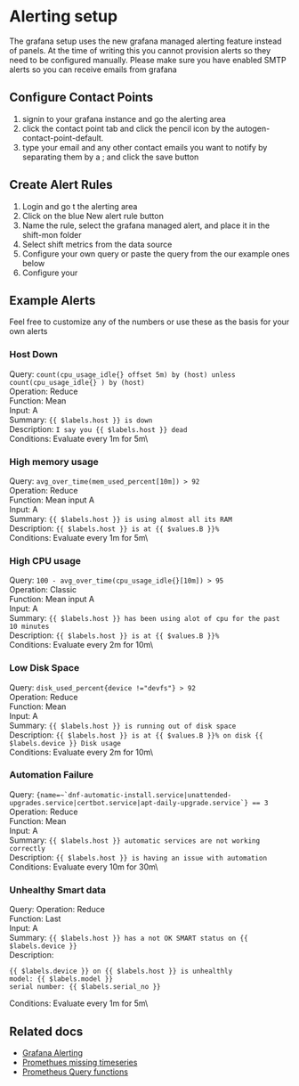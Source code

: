 # Alerting setup
The grafana setup uses the new grafana managed alerting feature instead of panels.
At the time of writing this you cannot provision alerts so they need to be configured manually. 
Please make sure you have enabled SMTP alerts so you can receive emails from grafana

## Configure Contact Points
1. signin to your grafana instance and go the alerting area
2. click the contact point tab and click the pencil icon by the autogen-contact-point-default.
3. type your email and any other contact emails you want to notify by separating them by a ; and click the save button

## Create Alert Rules
1. Login and go t the alerting area
2. Click on the blue New alert rule button
3. Name the rule, select the grafana managed alert, and place it in the shift-mon folder
4. Select shift metrics from the data source
5. Configure your own query or paste the query from the  our example ones below
6. Configure your


## Example Alerts
Feel free to customize any of the numbers or use these as the basis for your own alerts


### Host Down
Query: ```count(cpu_usage_idle{} offset 5m) by (host) unless count(cpu_usage_idle{} ) by (host)```\
Operation: Reduce\
Function: Mean\
Input: A\
Summary: `{{ $labels.host }} is down`\
Description: `I say you {{ $labels.host }} dead`\
Conditions: Evaluate every 1m for 5m\


### High memory usage
Query: ```avg_over_time(mem_used_percent[10m]) > 92```\
Operation: Reduce\
Function: Mean input A\
Input: A\
Summary: `{{ $labels.host }} is using almost all its RAM`\
Description: `{{ $labels.host }} is at {{ $values.B }}%`\
Conditions: Evaluate every 1m for 5m\


### High CPU usage
Query: ```100 - avg_over_time(cpu_usage_idle{}[10m]) > 95```\
Operation: Classic \
Function: Mean input A\
Input: A\
Summary: `{{ $labels.host }} has been using alot of cpu for the past 10 minutes`\
Description: `{{ $labels.host }} is at {{ $values.B }}%`\
Conditions: Evaluate every 2m for 10m\


### Low Disk Space
Query: ```disk_used_percent{device !="devfs"} > 92```\
Operation: Reduce\
Function: Mean\
Input: A \
Summary: `{{ $labels.host }} is running out of disk space`\
Description: `{{ $labels.host }} is at {{ $values.B }}% on disk {{ $labels.device }} Disk usage`\
Conditions: Evaluate every 2m for 10m\

### Automation Failure
Query: ```{name=~`dnf-automatic-install.service|unattended-upgrades.service|certbot.service|apt-daily-upgrade.service`} == 3```\
Operation: Reduce\
Function: Mean\
Input: A\
Summary: `{{ $labels.host }} automatic services are not working correctly`\
Description: `{{ $labels.host }} is having an issue with automation`\
Conditions: Evaluate every 10m for 30m\

### Unhealthy Smart data
Query:
Operation: Reduce\
Function: Last\
Input: A\
Summary: `{{ $labels.host }} has a not OK SMART status on {{ $labels.device }}`\
Description:


```
{{ $labels.device }} on {{ $labels.host }} is unhealthly
model: {{ $labels.model }}
serial number: {{ $labels.serial_no }}
```
Conditions: Evaluate every 1m for 5m\

## Related docs
* [Grafana Alerting](https://grafana.com/docs/grafana/latest/alerting/)
* [Promethues missing timeseries]()
* [Prometheus Query functions](https://prometheus.io/docs/prometheus/latest/querying/functions/)